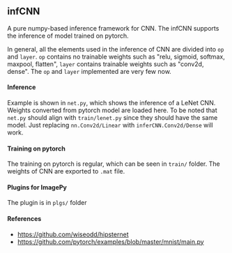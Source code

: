 ## infCNN
A pure numpy-based inference framework for CNN. The infCNN supports the inference of model trained on pytorch.

In general, all the elements used in the inference of CNN are divided into ```op``` and ```layer```. ```op``` contains no trainable weights such as "relu, sigmoid, softmax, maxpool, flatten", ```layer``` contains trainable weights such as "conv2d, dense". The ```op``` and ```layer``` implemented are very few now.

#### Inference

Example is shown in ```net.py```, which shows the inference of a LeNet CNN. Weights converted from pytorch model are loaded here. To be noted that ```net.py``` should align with ```train/lenet.py``` since they should have the same model. Just replacing ```nn.Conv2d/Linear``` with ```inferCNN.Conv2d/Dense```   will work.

#### Training on pytorch

The training on pytorch is regular, which can be seen in ```train/``` folder. The weights of CNN are exported to ```.mat``` file.


#### Plugins for ImagePy
The plugin is in ```plgs/``` folder

#### References

* https://github.com/wiseodd/hipsternet
* https://github.com/pytorch/examples/blob/master/mnist/main.py






